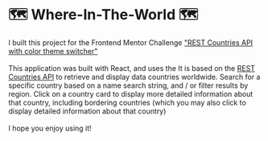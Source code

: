 # 🗺️ Where-In-The-World 🗺️

I built this project for the Frontend Mentor Challenge <a href="https://www.frontendmentor.io/challenges/rest-countries-api-with-color-theme-switcher-5cacc469fec04111f7b848ca">"REST Countries API with color theme switcher"</a><br>
<br>
This application was built with React, and uses the It is based on the <a href="https://restcountries.eu/">REST Countries API</a> to retrieve and display data countries worldwide. Search for a specific country based on a name search string, and / or filter results by region. Click on a country card to display more detailed information about that country, including bordering countries (which you may also click to display detailed information about that country)<br>
<br>
I hope you enjoy using it!
